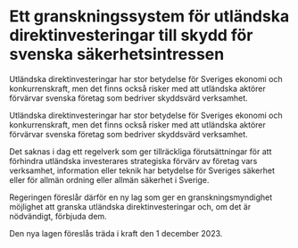 # Ett granskningssystem för utländska direktinvesteringar till skydd för svenska säkerhetsintressen

Utländska direktinvesteringar har stor betydelse för Sveriges ekonomi och konkurrenskraft, men det finns också risker med att utländska aktörer förvärvar svenska företag som bedriver skyddsvärd verksamhet.

Utländska direktinvesteringar har stor betydelse för Sveriges ekonomi och konkurrenskraft, men det finns också risker med att utländska aktörer förvärvar svenska företag som bedriver skyddsvärd verksamhet.

Det saknas i dag ett regelverk som ger tillräckliga förutsättningar för att förhindra utländska investerares strategiska förvärv av företag vars verksamhet, information eller teknik har betydelse för Sveriges säkerhet eller för allmän ordning eller allmän säkerhet i Sverige.

Regeringen föreslår därför en ny lag som ger en granskningsmyndighet möjlighet att granska utländska direktinvesteringar och, om det är nödvändigt, förbjuda dem.

Den nya lagen föreslås träda i kraft den 1 december 2023.
